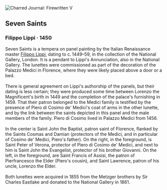<div class="artwork-of-the-day">
  <div class="container">
    <div class="img-wrapper">
      <img
        src="https://uploads2.wikiart.org/images/filippo-lippi/seven-saints-1450.jpg!Large.jpg"
        alt="Charred Journal: Firewritten V" />
    </div>
    <div class="artwork-detail">
      <div class="artwork-origin"> 
        <h2 class="artwork-name">Seven Saints</h2>
        <h3 class="artist">
          Filippo Lippi
                    ·  1450
        </h3>
      </div>
      <p class="description">
        <span class="artwork-description-text ng-binding" ng-bind-html="viewModel.ArtworkOfTheDay.Description | unsafe">Seven Saints is a tempera on panel painting by the Italian Renaissance master <a target="_blank" href="/en/filippo-lippi">Filippo Lippi</a>, dating to c. 1449–59, in the collection of the National Gallery, London. It is a pendant to Lippi's Annunciation, also in the National Gallery. The lunettes were commissioned as part of the decoration of the Palazzo Medici in Florence, where they were likely placed above a door or a bed.
<br>
<br>There is general agreement on Lippi's authorship of the panels, but their dating is less certain; they were produced some time between Lorenzo the Magnificent's birth in 1449 and the completion of the palace's furnishing in 1459. That their patron belonged to the Medici family is testified by the presence of Piero di Cosimo de' Medici's coat of arms in the other lunette, and by the link between the saints depicted in this panel and the male members of the family. Piero di Cosimo lived in Palazzo Medici from 1456.
<br>
<br>In the center is Saint John the Baptist, patron saint of Florence, flanked by the Saints Cosmas and Damian (protectors of the Medici, and in particular of Cosimo de' Medici, Piero's father). On the right, in the foreground, is Saint Peter of Verona, protector of Piero di Cosimo de' Medici, and next to him is Saint John the Evangelist, protector of his brother Giovanni. On the left, in the foreground, are Saint Francis of Assisi, the patron of Pierfrancesco the Elder (Piero's cousin), and Saint Lawrence, patron of his uncle, Lorenzo the Elder.
<br>
<br>Both lunettes were acquired in 1855 from the Metzger brothers by Sir Charles Eastlake and donated to the National Gallery in 1861.</span>
                        <div class="text-shadow-container" ng-show="showShadow" style=""></div>
      </p>
    </div>
  </div>

</div>
